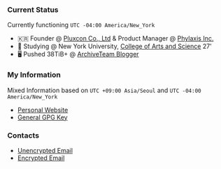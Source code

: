 ### Current Status
Currently functioning ```UTC -04:00 America/New_York``` 
- 🇰🇷 Founder @ [Pluxcon Co., Ltd](https://pluxcon.com/) & Product Manager @ [Phylaxis Inc.](https://phylaxis.net/)
- 🗽 Studying @ New York University, [College of Arts and Science](https://cs.nyu.edu/) 27'
- 🖥️ Pushed 38TiB+ @ [ArchiveTeam Blogger](https://tracker.archiveteam.org/blogger/#show-all)

### My Information 
Mixed Information based on ```UTC +09:00 Asia/Seoul``` and ```UTC -04:00 America/New_York``` 
- [Personal Website](https://justi.es/)
- [General GPG Key](https://public.justi.es/public.gpgkey)

### Contacts
- [Unencrypted Email](mailto:gc3175@nyu.edu)
- [Encrypted Email](mailto:gc@justi.es)
